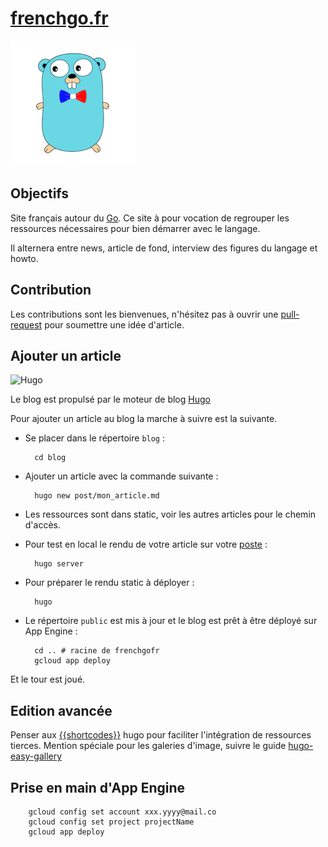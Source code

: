 # [frenchgo.fr](https://frenchgo.fr)

![french gopher](blog/themes/hugo-theme-cactus-plus/static/images/avatar@2x.png "french gopher")


## Objectifs
Site français autour du [Go](https://golang.org/doc/install). Ce site à pour vocation de regrouper les ressources nécessaires pour bien démarrer avec le langage.

Il alternera entre news, article de fond, interview des figures du langage et howto.

## Contribution
Les contributions sont les bienvenues, n'hésitez pas à ouvrir une [pull-request](https://github.com/frenchgofr/frenchgofr) pour soumettre une idée d'article.

## Ajouter un article

![Hugo](https://raw.githubusercontent.com/gohugoio/hugoDocs/master/static/img/hugo-logo.png)

Le blog est propulsé par le moteur de blog [Hugo](https://gohugo.io/)

Pour ajouter un article au blog la marche à suivre est la suivante.

* Se placer dans le répertoire `blog` : 

        cd blog
        
* Ajouter un article avec la commande suivante :
        
        hugo new post/mon_article.md   
        
* Les ressources sont dans static, voir les autres articles pour le chemin d'accès.

* Pour test en local le rendu de votre article sur votre [poste](localhost:1313) :

        hugo server
        
* Pour préparer le rendu static à déployer :
        
        hugo                      

* Le répertoire `public` est mis à jour et le blog est prêt à être déployé sur App Engine :
    
        cd .. # racine de frenchgofr
        gcloud app deploy         

Et le tour est joué.

## Edition avancée

Penser aux [{{shortcodes}}](https://gohugo.io/content-management/shortcodes/) hugo pour faciliter l'intégration de ressources tierces.
Mention spéciale pour les galeries d'image, suivre le guide [hugo-easy-gallery](https://github.com/liwenyip/hugo-easy-gallery)


## Prise en main d'App Engine

        gcloud config set account xxx.yyyy@mail.co
        gcloud config set project projectName
        gcloud app deploy
        
